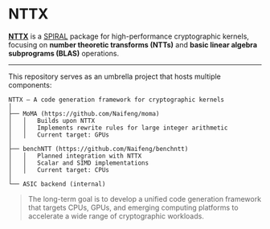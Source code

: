 # NTTX

[**NTTX**](https://www.spiral.net/software/nttx.html) is a [SPIRAL](https://www.spiral.net/index.html) package for high-performance cryptographic kernels, focusing on **number theoretic transforms (NTTs)** and **basic linear algebra subprograms (BLAS)** operations.

---

This repository serves as an umbrella project that hosts multiple components:

```
NTTX — A code generation framework for cryptographic kernels
│
├── MoMA (https://github.com/Naifeng/moma)
│   │   Builds upon NTTX
│   │   Implements rewrite rules for large integer arithmetic
│   │   Current target: GPUs
│
├── benchNTT (https://github.com/Naifeng/benchntt)
│   │   Planned integration with NTTX
│   │   Scalar and SIMD implementations
│   │   Current target: CPUs
│
└── ASIC backend (internal)
```

> The long-term goal is to develop a unified code generation framework that targets CPUs, GPUs, and emerging computing platforms to accelerate a wide range of cryptographic workloads.